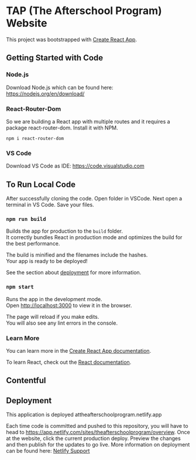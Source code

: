 # TAP (The Afterschool Program) Website

This project was bootstrapped with [Create React App](https://github.com/facebook/create-react-app). 

## Getting Started with Code
### Node.js
Download Node.js which can be found here: https://nodejs.org/en/download/

### React-Router-Dom
So we are building a React app with multiple routes and it requires a package react-router-dom. Install it with NPM.

`npm i react-router-dom`

### VS Code
Download VS Code as IDE: https://code.visualstudio.com

## To Run Local Code

After successfully cloning the code. Open folder in VSCode. Next open a terminal in VS Code. Save your files. 

### `npm run build`

Builds the app for production to the `build` folder.\
It correctly bundles React in production mode and optimizes the build for the best performance.

The build is minified and the filenames include the hashes.\
Your app is ready to be deployed!

See the section about [deployment](https://facebook.github.io/create-react-app/docs/deployment) for more information.

### `npm start`

Runs the app in the development mode.\
Open [http://localhost:3000](http://localhost:3000) to view it in the browser.

The page will reload if you make edits.\
You will also see any lint errors in the console.


### Learn More

You can learn more in the [Create React App documentation](https://facebook.github.io/create-react-app/docs/getting-started).

To learn React, check out the [React documentation](https://reactjs.org/).

## Contentful


## Deployment

This application is deployed attheafterschoolprogram.netlify.app 

Each time code is committed and pushed to this repository, you will have to head to https://app.netlify.com/sites/theafterschoolprogram/overview. Once at the website, click the current production deploy. Preview the changes and then publish for the updates to go live. More information on deployment can be found here: [Netlify Support](https://www.netlify.com/support/?_gl=1*dotzzw*_gcl_aw*R0NMLjE2Mzg3NTY1NTQuQ2owS0NRaUE0N0dOQmhEckFSSXNBS2ZaMnJDcUN3REl4cmJYU0ZDTXJWN1JXaHYwM0ptRXJhV3VVT2tKazA2N3VfRm5kaEtzQWFPWWRvd2FBbW51RUFMd193Y0I.&_ga=2.184642729.1405315510.1638744948-1050734222.1638744948&_gac=1.225415784.1638756554.Cj0KCQiA47GNBhDrARIsAKfZ2rCqCwDIxrbXSFCMrV7RWhv03JmEraWuUOkJk067u_FndhKsAaOYdowaAmnuEALw_wcB)
